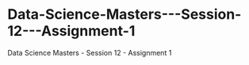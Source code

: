# Data-Science-Masters---Session-12---Assignment-1
Data Science Masters - Session 12 - Assignment 1
